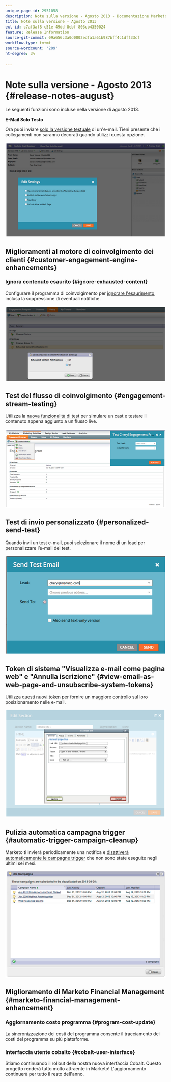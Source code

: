 ```yaml
---
unique-page-id: 2951058
description: Note sulla versione - Agosto 2013 - Documentazione Marketo - Documentazione del prodotto
title: Note sulla versione - Agosto 2013
exl-id: c7af3af8-c51e-49dd-8ebf-803cb4350024
feature: Release Information
source-git-commit: 09a656c3a0d0002edfa1a61b987bff4c1dff33cf
workflow-type: tm+mt
source-wordcount: '209'
ht-degree: 3%

---
```


# Note sulla versione - Agosto 2013 {#release-notes-august}

Le seguenti funzioni sono incluse nella versione di agosto 2013.

**E-Mail Solo Testo**

Ora puoi inviare [solo la versione testuale](/help/marketo/product-docs/email-marketing/general/creating-an-email/create-a-text-only-email.md) di un&#39;e-mail. Tieni presente che i collegamenti non saranno decorati quando utilizzi questa opzione.

![](assets/image2014-9-22-16-3a34-3a15.png)

## Miglioramenti al motore di coinvolgimento dei clienti {#customer-engagement-engine-enhancements}

### Ignora contenuto esaurito {#ignore-exhausted-content}

Configurare il programma di coinvolgimento per [ignorare l&#39;esaurimento](/help/marketo/product-docs/email-marketing/drip-nurturing/using-engagement-programs/disable-and-enable-exhausted-content-notifications.md), inclusa la soppressione di eventuali notifiche.

![](assets/image2014-9-22-16-3a34-3a37.png)

## Test del flusso di coinvolgimento {#engagement-stream-testing}

Utilizza la [nuova funzionalità di test](/help/marketo/product-docs/email-marketing/drip-nurturing/engagement-program-streams/test-an-engagement-stream.md) per simulare un cast e testare il contenuto appena aggiunto a un flusso live.

![](assets/image2014-9-22-16-3a34-3a56.png)

## Test di invio personalizzato {#personalized-send-test}

Quando invii un test e-mail, puoi selezionare il nome di un lead per personalizzare l’e-mail del test.

![](assets/image2014-9-22-16-3a35-3a15.png)

## Token di sistema &quot;Visualizza e-mail come pagina web&quot; e &quot;Annulla iscrizione&quot; {#view-email-as-web-page-and-unsubscribe-system-tokens}

Utilizza questi [nuovi token](/help/marketo/product-docs/email-marketing/general/using-tokens/system-tokens-glossary.md) per fornire un maggiore controllo sul loro posizionamento nelle e-mail.

![](assets/image2014-9-22-16-3a35-3a38.png)

## Pulizia automatica campagna trigger {#automatic-trigger-campaign-cleanup}

Marketo ti invierà periodicamente una notifica e [disattiverà automaticamente le campagne trigger](/help/marketo/product-docs/core-marketo-concepts/smart-campaigns/using-smart-campaigns/automatic-trigger-campaign-cleanup.md) che non sono state eseguite negli ultimi sei mesi.

![](assets/image2014-9-22-16-3a36-3a2.png)

## Miglioramento di Marketo Financial Management {#marketo-financial-management-enhancement}

### Aggiornamento costo programma  {#program-cost-update}

La sincronizzazione dei costi del programma consente il tracciamento dei costi del programma su più piattaforme.

### Interfaccia utente cobalto {#cobalt-user-interface}

Stiamo continuando il rollout della nostra nuova interfaccia Cobalt. Questo progetto renderà tutto molto attraente in Marketo! L&#39;aggiornamento continuerà per tutto il resto dell&#39;anno.
